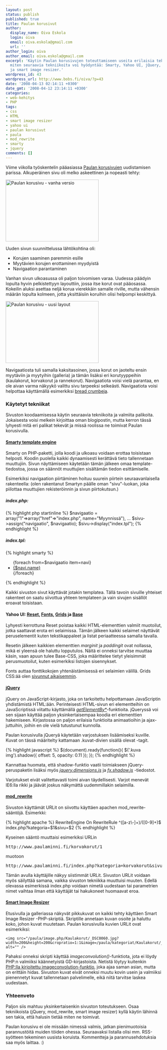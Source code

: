 ```yaml
---
layout: post
status: publish
published: true
title: Paulan korusivut
author:
  display_name: Oiva Eskola
  login: oiva
  email: oiva.eskola@gmail.com
  url: ''
author_login: oiva
author_email: oiva.eskola@gmail.com
excerpt: 'Käytin Paulan korusivujen toteuttamiseen useita erilaisia tekniikoita. Kerron
  miten seuraavia tekniikoita voi hyödyntää: Smarty, Yahoo UI, jQuery, mod_rewrite
  ja smart image resizer.'
wordpress_id: 43
wordpress_url: http://www.bobs.fi/oiva/?p=43
date: '2008-04-13 02:14:11 +0300'
date_gmt: '2008-04-12 23:14:11 +0300'
categories:
- web-kehitys
- PHP
tags:
- css
- HTML
- smart image resizer
- yahoo ui
- paulan korusivut
- paula
- mod_rewrite
- smarty
- jquery
comments: []
---
```

<p>Viime viikolla ty&ouml;skentelin p&auml;&auml;asiassa <a href="http://www.paulaminni.fi">Paulan korusivujen</a> uudistamisen parissa. Alkuper&auml;inen sivu oli melko askeettinen ja nopeasti tehty:</p>
<p><a href='{{ site.baseurl }}/images/2008/04/screenshot.jpg'><img src="{{ site.baseurl }}/images/2008/04/screenshot-300x199.jpg" alt="Paulan korusivu - vanha versio" title="Paulan korusivu - vanha versio" width="300" height="199" class="alignleft size-medium wp-image-44" /></a></p>
<p>Uuden sivun suunnittelussa l&auml;ht&ouml;kohtina oli:</p>
<ul>
<li>Korujen saaminen paremmin esille</li>
<li>Myyt&auml;vien korujen erottaminen myydyist&auml;</li>
<li>Navigaation parantaminen</li>
</ul>
<p>Vanhan sivun ulkoasussa oli paljon toivomisen varaa. Uudessa p&auml;&auml;dyin lopulta hyvin pelkistettyyn layouttiin, jossa itse korut ovat p&auml;&auml;osassa. Kokeilin aluksi asettaa nelj&auml; korua vierekk&auml;in samalle riville, mutta v&auml;hensin m&auml;&auml;r&auml;n lopulta kolmeen, jotta yksitt&auml;isiin koruihin olisi helpompi keskitty&auml;.</p>
<p><a href='{{ site.baseurl }}/images/2008/04/screenshot2.jpg'><img src="{{ site.baseurl }}/images/2008/04/screenshot2-300x199.jpg" alt="Paulan korusivu - uusi layout" title="Paulan korusivu" width="300" height="199" class="alignnone size-medium wp-image-45" /></a></p>
<p>Navigaatiosta tuli samalla kaksitasoinen, jossa korut on jaoteltu ensin myyt&auml;viin ja myytyihin (galleria) ja t&auml;m&auml;n lis&auml;ksi eri korutyyppeihin (kaulakorut, korvakorut ja rannekorut). Navigaatiota voisi viel&auml; parantaa, en ole aivan varma n&auml;kyyk&ouml; valittu sivu tarpeeksi selke&auml;sti. Navigaatiota voisi helpottaa k&auml;ytt&auml;m&auml;ll&auml; esimerkiksi <a href="http://en.wikipedia.org/wiki/Breadcrumb_(navigation)">bread crumbeja</a>.<br />
<a id="more"></a><a id="more-43"></a></p>
<h3>K&auml;ytetyt tekniikat</h3>
<p>Sivuston koodaamisessa k&auml;ytin seuraavia tekniikoita ja valmiita palikoita. Jokaisesta voisi melkein kirjoittaa oman blogipostin, mutta kerron t&auml;ss&auml; lyhyesti mit&auml; eri palikat tekev&auml;t ja miss&auml; roolissa ne toimivat Paulan korusivulla.</p>
<h4><a href="http://www.smarty.net/">Smarty template engine</a></h4>
<p>Smarty on PHP-paketti, jolla koodi ja ulkoasu voidaan erottaa toisistaan helposti. Koodin puolella kaikki dynaamisesti ker&auml;tt&auml;v&auml; tieto tallennetaan muuttujiin. Sivun n&auml;ytt&auml;miseen k&auml;ytet&auml;&auml;n t&auml;m&auml;n j&auml;lkeen omaa template-tiedostoa, jossa on s&auml;&auml;nn&ouml;t muuttujien sis&auml;lt&auml;m&auml;n tiedon esitt&auml;miselle. </p>
<p>Esimerkiksi navigaation piirt&auml;minen hoituu suurein piirtein seuraavanlaisella rakenteella: (olen rakentanut Smartyn p&auml;&auml;lle oman "sivu"-luokan, joka piilottaa muuttujien rekister&ouml;innin ja sivun piirtokutsun.)</p>
<h5>index.php:</h5>
{% highlight php startinline %}
$navigaatio = array("1"=>array("href"=>"index.php", name="Myynniss&auml;"),
                           ...
$sivu->assign("navigaatio", $navigaatio);
$sivu->display("index.tpl");
{% endhighlight %}
<h5>index.tpl:</h5>
{% highlight smarty %}
<ul id="navigaatio">
  {foreach from=$navigaatio item=navi}
    <li><a href="{$navi.href}">{$navi.name}</a></li>
  {/foreach}
</ul>
{% endhighlight %}
<p>Kaikki sivuston sivut k&auml;ytt&auml;v&auml;t jotakin templatea. T&auml;ll&auml; tavoin sivuille yhteiset rakenteet on saatu siivottua yhteen templateen ja vain sivujen sis&auml;ll&ouml;t eroavat toisistaan.</p>
<h4>Yahoo UI: <a href="http://developer.yahoo.com/yui/reset/">Reset</a>, <a href="http://developer.yahoo.com/yui/fonts/">Fonts</a>, <a href="http://developer.yahoo.com/yui/grids/">Grids</a> ja <a href="http://developer.yahoo.com/yui/base/">Base</a></h4>
<p>Lyhyesti kerrottuna Reset poistaa kaikki HTML-elementtien valmiit muotoilut, jotka saattavat erota eri selaimissa. T&auml;m&auml;n j&auml;lkeen kaikki selaimet n&auml;ytt&auml;v&auml;t peruselementit kuten tekstikappaleet ja listat periaatteessa samalla tavalla.</p>
<p>Resetin j&auml;lkeen kaikkien elementtien <em>marginit</em> ja <em>paddingit</em> ovat nollassa, mik&auml; ei yleens&auml; ole haluttu lopputulos. N&auml;it&auml; ei onneksi tarvitse muuttaa k&auml;sin, vaan apuun tulee Base-CSS, joka m&auml;&auml;rittelee tietyt yleisimm&auml;t perusmuotoilut, kuten esimerkiksi listojen sisennykset.</p>
<p>Fonts auttaa fonttikokojen yhten&auml;ist&auml;misess&auml; eri selaimien v&auml;lill&auml;. Grids CSS:&auml;&auml; olen <a href="http://oivaeskola.fi/2007/12/18/yahoo-ui-grids-css-sommittelutyokalu/">sivunnut aikaisemmin</a>.</p>
<h4><a href="http://jquery.com/">jQuery</a></h4>
<p>jQuery on JavaScript-kirjasto, joka on tarkoitettu helpottamaan JavaScriptin yhdist&auml;mist&auml; HTML:&auml;&auml;n. Perinteisesti HTML-sivun eri elementteihin on JavaScriptiss&auml; viitattu k&auml;ytt&auml;m&auml;ll&auml; <em><a href="http://jacksleight.com/blog/2008/01/14/getelementsby/">getElementBy*</a></em>-funktioita. jQueryss&auml; voi sen sijaan k&auml;ytt&auml;&auml; paljon yksinkertaisempaa koodia eri elementtien hakemiseen. Kirjastossa on paljon erilaisia funktioita animaatioihin ja ajax-juttuihin, joihin en ole viel&auml; tutustunut kunnolla.</p>
<p>Paulan korusivulla jQuery&auml; k&auml;ytet&auml;&auml;n varjostuksen lis&auml;&auml;miseksi kuville. Kuvat on t&auml;ss&auml; m&auml;&auml;ritelty kattamaan .kuvat-divien sis&auml;ll&auml; olevat <img>-tagit.</p>
{% highlight javascript %}
$(document).ready(function(){
  $('.kuva img').shadow({
    offset: 5,
    opacity: 0.11
  });
});
{% endhighlight %}
<p>Kannattaa huomata, ett&auml; shadow-funktio vaatii toimiakseen jQuery-peruspaketin lis&auml;ksi my&ouml;s <em><a href="http://dev.jquery.com/view/trunk/plugins/dimensions/jquery.dimensions.js">jquery.dimensions.js</a></em> ja <em><a href="http://dev.jquery.com/view/trunk/fx/fx.shadow.js">fx.shadow.js</a></em> -tiedostot.</p>
<p>Varjotukset eiv&auml;t valitettavasti toimi aivan t&auml;ydellisesti. Varjot menev&auml;t IE6:lla rikki ja j&auml;&auml;v&auml;t joskus n&auml;kym&auml;tt&auml; uudemmillakin selaimilla.</p>
<h4><a href="http://wettone.com/code/clean-urls">mod_rewrite</a></h4>
<p>Sivuston k&auml;ytt&auml;m&auml;t URLit on siivottu k&auml;ytt&auml;en apachen mod_rewrite-s&auml;&auml;nt&ouml;j&auml;. Esimerkki:</p>
{% highlight apache %}
RewriteEngine On
RewriteRule ^([a-z\-]+)/([0-9]+)$ index.php?kategoria=$1&sivu=$2
{% endhighlight %}
<p>Kyseinen s&auml;&auml;nt&ouml; muuttaisi esimerkiksi URLin</p>
<pre>http://www.paulaminni.fi/korvakorut/1</pre>
<p>muotoon</p>
<pre>http://www.paulaminni.fi/index.php?kategoria=korvakorut&sivu=1</pre>
<p>T&auml;m&auml;n avulla k&auml;ytt&auml;jille n&auml;kyy siistimm&auml;t URLit. Sivuston URLit voidaan my&ouml;s s&auml;ilytt&auml;&auml; samana, vaikka sivuston tekniikka muuttuisi muuten. Edell&auml; olevassa esimerkiss&auml; index.php voidaan nimet&auml; uudestaan tai parametrien nimet vaihtaa ilman ett&auml; k&auml;ytt&auml;j&auml;t tai hakukoneet huomaavat eroa.</p>
<h4><a href="http://shiftingpixel.com/2008/03/03/smart-image-resizer/">Smart Image Resizer</a></h4>
<p>Etusivulla ja galleriassa n&auml;kyv&auml;t pikkukuvat on kaikki tehty k&auml;ytt&auml;en Smart Image Resizer -PHP-skripti&auml;. Skriptille annetaan kuvan osoite ja haluttu koko, johon kuvat muutetaan. Paulan korusivulla kuvien URLit ovat esimerkiksi:</p>
<pre><code>&lt;img src="/paula/image.php/Kaulakorut/_DSC0060.jpg?width=200&amp;height=200&amp;cropratio=1:1&amp;image=/paula/kategoriat/Kaulakorut/_DSC0060.jpg" alt="" /&gt;</code></pre>
<p>Pahaksi onneksi skripti k&auml;ytt&auml;&auml; <em>imageconvolution()</em>-funktiota, jota ei l&ouml;ydy PHP:n valmiiksi k&auml;&auml;nnetyist&auml; GD-kirjastoista. Netist&auml; l&ouml;ytyy kuitenkin <a href="http://mgccl.com/2007/03/02/simple-replication-of-imageconvolution-function">PHP:lla kirjoitettu imageconvolution-funktio</a>, joka ajaa saman asian, mutta on eritt&auml;in hidas. Sivuston kuvat eiv&auml;t onneksi muutu kovin usein ja valmiiksi pienennetyt kuvat tallennetaan palvelimelle, eik&auml; niit&auml; tarvitse laskea uudestaan.</p>
<h3>Yhteenveto</h3>
<p>Paljon siis mahtuu yksinkertaisenkin sivuston toteutukseen. Osaa tekniikoista (jQuery, mod_rewrite, smart image resizer) kyll&auml; k&auml;ytin l&auml;hinn&auml; sen takia, ett&auml; halusin tiet&auml;&auml; miten ne toimivat. </p>
<p>Paulan korusivu ei ole miss&auml;&auml;n nimess&auml; valmis, jatkan pienimuotoisia parannust&ouml;it&auml; muiden t&ouml;iden ohessa. Seuraavaksi listalla olisi mm. RSS-sy&ouml;tteen tekeminen uusista koruista. Kommentteja ja parannusehdotuksia saa my&ouml;s laittaa. :)</p>
